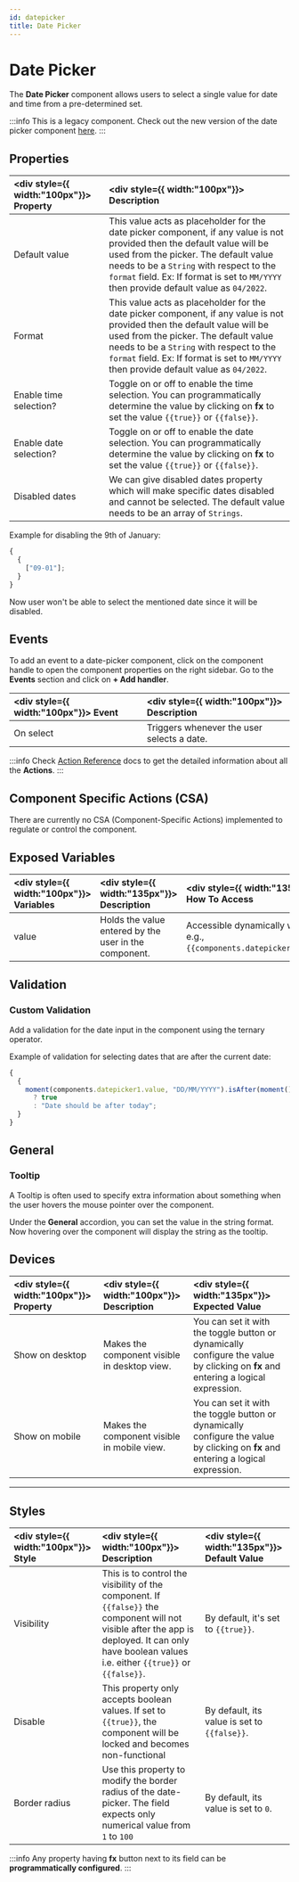 ```yaml
---
id: datepicker
title: Date Picker
---
```


# Date Picker

The **Date Picker** component allows users to select a single value for date and time from a pre-determined set.

:::info
This is a legacy component. Check out the new version of the date picker component [here](/docs/widgets/date-picker-v2).
:::

<div style={{paddingTop:'24px'}}>

## Properties

| <div style={{ width:"100px"}}> Property </div> | <div style={{ width:"100px"}}> Description </div>                                                                                                                                                                                                                                                       |
| :--------------------------------------------- | :------------------------------------------------------------------------------------------------------------------------------------------------------------------------------------------------------------------------------------------------------------------------------------------------------ |
| Default value                                  | This value acts as placeholder for the date picker component, if any value is not provided then the default value will be used from the picker. The default value needs to be a `String` with respect to the `format` field. Ex: If format is set to `MM/YYYY` then provide default value as `04/2022`. |
| Format                                         | This value acts as placeholder for the date picker component, if any value is not provided then the default value will be used from the picker. The default value needs to be a `String` with respect to the `format` field. Ex: If format is set to `MM/YYYY` then provide default value as `04/2022`. |
| Enable time selection?                         | Toggle on or off to enable the time selection. You can programmatically determine the value by clicking on **fx** to set the value `{{true}}` or `{{false}}`.                                                                                                                                           |
| Enable date selection?                         | Toggle on or off to enable the date selection. You can programmatically determine the value by clicking on **fx** to set the value `{{true}}` or `{{false}}`.                                                                                                                                           |
| Disabled dates                                 | We can give disabled dates property which will make specific dates disabled and cannot be selected. The default value needs to be an array of `Strings`.                                                                                                                                                |

Example for disabling the 9th of January:

```js
{
  {
    ["09-01"];
  }
}
```

Now user won't be able to select the mentioned date since it will be disabled.

</div>

<div style={{paddingTop:'24px'}}>

## Events

To add an event to a date-picker component, click on the component handle to open the component properties on the right sidebar. Go to the **Events** section and click on **+ Add handler**.

| <div style={{ width:"100px"}}> Event </div> | <div style={{ width:"100px"}}> Description </div> |
| :------------------------------------------ | :------------------------------------------------ |
| On select                                   | Triggers whenever the user selects a date.        |

:::info
Check [Action Reference](/docs/actions/run-query) docs to get the detailed information about all the **Actions**.
:::

</div>

<div style={{paddingTop:'24px'}}>

## Component Specific Actions (CSA)

There are currently no CSA (Component-Specific Actions) implemented to regulate or control the component.

</div>

<div style={{paddingTop:'24px'}}>

## Exposed Variables

| <div style={{ width:"100px"}}> Variables </div> | <div style={{ width:"135px"}}> Description </div>     | <div style={{ width:"135px"}}> How To Access </div>                           |
| :---------------------------------------------- | :---------------------------------------------------- | :---------------------------------------------------------------------------- |
| value                                           | Holds the value entered by the user in the component. | Accessible dynamically with JS (for e.g.,`{{components.datepicker1.value}}`). |

</div>

<div style={{paddingTop:'24px'}}>

## Validation

### Custom Validation

Add a validation for the date input in the component using the ternary operator.

Example of validation for selecting dates that are after the current date:

```js
{
  {
    moment(components.datepicker1.value, "DD/MM/YYYY").isAfter(moment())
      ? true
      : "Date should be after today";
  }
}
```

</div>

<div style={{paddingTop:'24px'}}>

## General

### Tooltip

A Tooltip is often used to specify extra information about something when the user hovers the mouse pointer over the component.

Under the <b>General</b> accordion, you can set the value in the string format. Now hovering over the component will display the string as the tooltip.

</div>

<div style={{paddingTop:'24px'}}>

## Devices

| <div style={{ width:"100px"}}> Property </div> | <div style={{ width:"100px"}}> Description </div> | <div style={{ width:"135px"}}> Expected Value </div>                                                                              |
| :--------------------------------------------- | :------------------------------------------------ | :-------------------------------------------------------------------------------------------------------------------------------- |
| Show on desktop                                | Makes the component visible in desktop view.      | You can set it with the toggle button or dynamically configure the value by clicking on **fx** and entering a logical expression. |
| Show on mobile                                 | Makes the component visible in mobile view.       | You can set it with the toggle button or dynamically configure the value by clicking on **fx** and entering a logical expression. |

</div>

<div style={{paddingTop:'24px'}}>

---

## Styles

| <div style={{ width:"100px"}}> Style </div> | <div style={{ width:"100px"}}> Description </div>                                                                                                                                                   | <div style={{ width:"135px"}}> Default Value </div> |
| :------------------------------------------ | :-------------------------------------------------------------------------------------------------------------------------------------------------------------------------------------------------- | :-------------------------------------------------- |
| Visibility                                  | This is to control the visibility of the component. If `{{false}}` the component will not visible after the app is deployed. It can only have boolean values i.e. either `{{true}}` or `{{false}}`. | By default, it's set to `{{true}}`.                 |
| Disable                                     | This property only accepts boolean values. If set to `{{true}}`, the component will be locked and becomes non-functional                                                                            | By default, its value is set to `{{false}}`.        |
| Border radius                               | Use this property to modify the border radius of the date-picker. The field expects only numerical value from `1` to `100`                                                                          | By default, its value is set to `0`.                |

:::info
Any property having **fx** button next to its field can be **programmatically configured**.
:::

</div>
